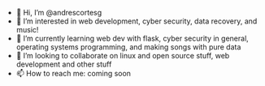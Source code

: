 - 👋 Hi, I’m @andrescortesg
- 👀 I’m interested in web development, cyber security, data recovery, and music!
- 🌱 I’m currently learning web dev with flask, cyber security in general, operating systems programming, and making songs with pure data
- 💞️ I’m looking to collaborate on linux and open source stuff, web development and other stuff
- 📫 How to reach me: coming soon

<!---
andrescortesg/andrescortesg is a ✨ special ✨ repository because its `README.md` (this file) appears on your GitHub profile.
You can click the Preview link to take a look at your changes.
--->
